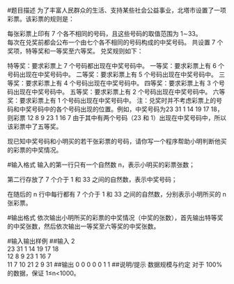 #题目描述
为了丰富人民群众的生活、支持某些社会公益事业，北塔市设置了一项彩票。该彩票的规则是：

每张彩票上印有 7 个各不相同的号码，且这些号码的取值范围为 1∼33。\
每次在兑奖前都会公布一个由七个各不相同的号码构成的中奖号码。
共设置 7 个奖项，特等奖和一等奖至六等奖。
兑奖规则如下：

特等奖：要求彩票上 7 个号码都出现在中奖号码中。
一等奖：要求彩票上有 6 个号码出现在中奖号码中。
二等奖：要求彩票上有 5 个号码出现在中奖号码中。
三等奖：要求彩票上有 4 个号码出现在中奖号码中。
四等奖：要求彩票上有 3 个号码出现在中奖号码中。
五等奖：要求彩票上有 2 个号码出现在中奖号码中。
六等奖：要求彩票上有 1 个号码出现在中奖号码中。
注：兑奖时并不考虑彩票上的号码和中奖号码中的各个号码出现的位置。例如，中奖号码为23 31 1 14 19 17 18，则彩票 12 8 9 23 1 16 7 由于其中有两个号码（23 和 1）出现在中奖号码中，所以该彩票中了五等奖。

现已知中奖号码和小明买的若干张彩票的号码，请你写一个程序帮助小明判断他买的彩票的中奖情况。

#输入格式
输入的第一行只有一个自然数 n，表示小明买的彩票张数；

第二行存放了 7 个介于 1 和 33 之间的自然数，表示中奖号码；

在随后的 n 行中每行都有 7 个介于 1 和 33 之间的自然数，分别表示小明所买的 n 张彩票。

#输出格式
依次输出小明所买的彩票的中奖情况（中奖的张数），首先输出特等奖的中奖张数，然后依次输出一等奖至六等奖的中奖张数。

#输入输出样例
##输入
2\
23 31 1 14 19 17 18\
12 8 9 23 1 16 7\
11 7 10 21 2 9 31
##输出
0 0 0 0 0 1 1
##说明/提示
数据规模与约定
对于 100% 的数据，保证 1≤n<1000。